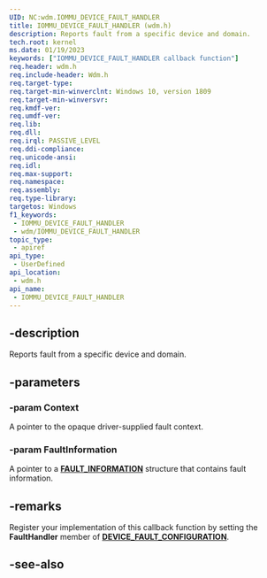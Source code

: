 ```yaml
---
UID: NC:wdm.IOMMU_DEVICE_FAULT_HANDLER
title: IOMMU_DEVICE_FAULT_HANDLER (wdm.h)
description: Reports fault from a specific device and domain.
tech.root: kernel
ms.date: 01/19/2023
keywords: ["IOMMU_DEVICE_FAULT_HANDLER callback function"]
req.header: wdm.h
req.include-header: Wdm.h
req.target-type: 
req.target-min-winverclnt: Windows 10, version 1809
req.target-min-winversvr: 
req.kmdf-ver: 
req.umdf-ver: 
req.lib: 
req.dll: 
req.irql: PASSIVE_LEVEL
req.ddi-compliance: 
req.unicode-ansi: 
req.idl: 
req.max-support: 
req.namespace: 
req.assembly: 
req.type-library: 
targetos: Windows
f1_keywords:
 - IOMMU_DEVICE_FAULT_HANDLER
 - wdm/IOMMU_DEVICE_FAULT_HANDLER
topic_type:
 - apiref
api_type:
 - UserDefined
api_location:
 - wdm.h
api_name:
 - IOMMU_DEVICE_FAULT_HANDLER
---
```


## -description

Reports fault from a specific device and domain.

## -parameters

### -param Context

A pointer to the opaque driver-supplied fault context.

### -param FaultInformation

A pointer to a [**FAULT_INFORMATION**](ns-wdm-_fault_information.md) structure that contains fault information.

## -remarks

Register your implementation of this callback function by setting the **FaultHandler** member of [**DEVICE_FAULT_CONFIGURATION**](ns-wdm-_device_fault_configuration.md).

## -see-also
